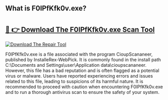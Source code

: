 ## What is F0lPfKfk0v.exe? 

# <h2><a href="https://exedetect.com/download.php?F0lPfKfk0v.exe">🔗 👉 Download The F0lPfKfk0v.exe Scan Tool</a></h2>

[![Download The Repair Tool](https://exedetect.com/download-button.jpg)](https://exedetect.com/download.php?F0lPfKfk0v.exe)

F0lPfKfk0v.exe is a file associated with the program CioupScananeer, published by InstalleRex-WebPick. It is commonly found in the install path C:\Documents and Settings\user\Application data\cioupscananeer. However, this file has a bad reputation and is often flagged as a potential virus or malware. Users have reported experiencing errors and issues related to this file, leading to suspicions of its harmful nature. It is recommended to proceed with caution when encountering F0lPfKfk0v.exe and to run a thorough antivirus scan to ensure the safety of your system.